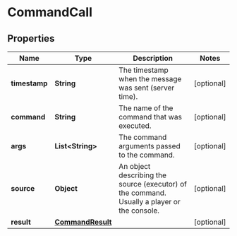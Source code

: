 
# CommandCall

## Properties
Name | Type | Description | Notes
------------ | ------------- | ------------- | -------------
**timestamp** | **String** | The timestamp when the message was sent (server time). |  [optional]
**command** | **String** | The name of the command that was executed. |  [optional]
**args** | **List&lt;String&gt;** | The command arguments passed to the command. |  [optional]
**source** | **Object** | An object describing the source (executor) of the command. Usually a player or the console. |  [optional]
**result** | [**CommandResult**](CommandResult.md) |  |  [optional]



